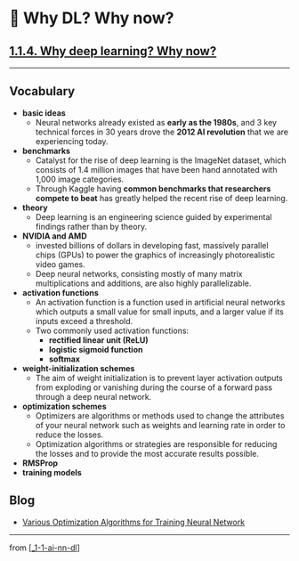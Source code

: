 # 🌱 Why DL? Why now?

## [**1.1.4.** Why deep learning? Why now?](https://livebook.manning.com/book/deep-learning-with-javascript/chapter-1/75)

---

## **Vocabulary**

- **basic ideas**
  - Neural networks already existed as **early as the 1980s**, and 3 key technical forces in 30 years drove the **2012 AI revolution** that we are experiencing today.
- **benchmarks**
  - Catalyst for the rise of deep learning is the ImageNet dataset, which consists of 1.4 million images that have been hand annotated with 1,000 image categories.
  - Through Kaggle having **common benchmarks that researchers compete to beat** has greatly helped the recent rise of deep learning.
- **theory**
  - Deep learning is an engineering science guided by experimental findings rather than by theory.
- **NVIDIA and AMD**
  - invested billions of dollars in developing fast, massively parallel chips (GPUs) to power the graphics of increasingly photorealistic video games.
  - Deep neural networks, consisting mostly of many matrix multiplications and additions, are also highly parallelizable.
- **activation functions**
  - An activation function is a function used in artificial neural networks which outputs a small value for small inputs, and a larger value if its inputs exceed a threshold.
  - Two commonly used activation functions:
    - **rectified linear unit (ReLU)**
    - **logistic sigmoid function**
    - **softmax**
- **weight-initialization schemes**
  - The aim of weight initialization is to prevent layer activation outputs from exploding or vanishing during the course of a forward pass through a deep neural network.
- **optimization schemes**
  - Optimizers are algorithms or methods used to change the attributes of your neural network such as weights and learning rate in order to reduce the losses.
  - Optimization algorithms or strategies are responsible for reducing the losses and to provide the most accurate results possible.
- **RMSProp**
- **training models**

## **Blog**

- [Various Optimization Algorithms for Training Neural Network](https://towardsdatascience.com/optimizers-for-training-neural-network-59450d71caf6#:~:text=Optimizers%20are%20algorithms%20or%20methods,order%20to%20reduce%20the%20losses.&text=Optimization%20algorithms%20or%20strategies%20are,the%20most%20accurate%20results%20possible.)

---

from [[_1-1-ai-nn-dl]]

[//begin]: # "Autogenerated link references for markdown compatibility"
[_1-1-ai-nn-dl]: _1-1-ai-nn-dl.md "🌱 AI ML NN DL"
[//end]: # "Autogenerated link references"
